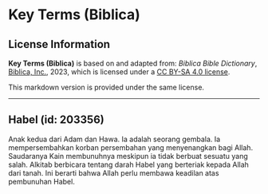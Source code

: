# Key Terms (Biblica)

## License Information

**Key Terms (Biblica)** is based on and adapted from: _Biblica Bible Dictionary_, [Biblica, Inc.](https://www.biblica.com/), 2023, which is licensed under a [CC BY-SA 4.0 license](https://creativecommons.org/licenses/by-sa/4.0/legalcode.en).

This markdown version is provided under the same license.



--------------------------------

## Habel (id: 203356)

Anak kedua dari Adam dan Hawa. Ia adalah seorang gembala. Ia mempersembahkan korban persembahan yang menyenangkan bagi Allah. Saudaranya Kain membunuhnya meskipun ia tidak berbuat sesuatu yang salah. Alkitab berbicara tentang darah Habel yang berteriak kepada Allah dari tanah. Ini berarti bahwa Allah perlu membawa keadilan atas pembunuhan Habel. 


